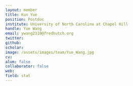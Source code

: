 ```yaml
---
layout: member
title: Kun Yue
position: Postdoc
institute: University of North Carolina at Chapel Hill
handle: Yue Wang
email: ywang2310@fredhutch.org
twitter: 
github: 
scholar: 
image: /assets/images/team/Yue_Wang.jpg
cv: 
alum: false
collaborator: false
web: 
field: stat
---
```






